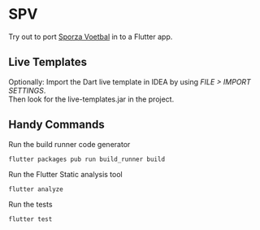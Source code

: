 # SPV

Try out to port [Sporza Voetbal][1] in to a Flutter app.

## Live Templates
Optionally:
Import the Dart live template in IDEA by using *FILE > IMPORT SETTINGS*.  
Then look for the live-templates.jar in the project.

## Handy Commands

Run the build runner code generator
```
flutter packages pub run build_runner build
```

Run the Flutter Static analysis tool

```
flutter analyze
``` 

Run the tests

```
flutter test
```

[1]: https://play.google.com/store/apps/details?id=be.vrt.mobile.android.sporza.voetbal